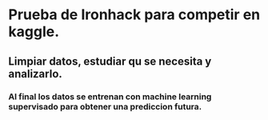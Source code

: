 # Prueba de Ironhack para competir en kaggle.
## Limpiar datos, estudiar qu se necesita y analizarlo.
### Al final los datos se entrenan con machine learning supervisado para obtener una prediccion futura.